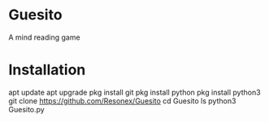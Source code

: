 # Guesito 
A mind reading game 

# Installation
apt update
apt upgrade
pkg install git
pkg install python
pkg install python3
git clone https://github.com/Resonex/Guesito
cd Guesito
ls 
python3 Guesito.py
